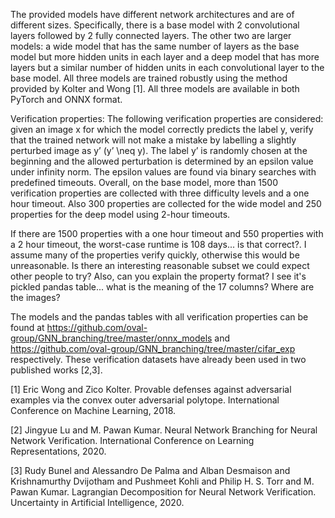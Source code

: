 The provided models have different network architectures and are of different sizes. Specifically, there is a base model with 2 convolutional layers followed by 2 fully connected layers. The other two are larger models: a wide model that has the same number of layers as the base model but more hidden units in each layer and a deep model that has more layers but a similar number of hidden units in each convolutional layer to the base model. All three models are trained robustly using the method provided by Kolter and Wong [1]. All three models are available in both PyTorch and ONNX format.

Verification properties:
The following verification properties are considered: given an image x for which the model correctly predicts the label y, verify that the trained network will not make a mistake by labelling a slightly perturbed image as y’ (y’ \neq y). The label y’ is randomly chosen at the beginning and the allowed perturbation is determined by an epsilon value under infinity norm. The epsilon values are found via binary searches with predefined timeouts.
Overall, on the base model, more than 1500 verification properties are collected with three difficulty levels and a one hour timeout. Also 300 properties are collected for the wide model and 250 properties for the deep model using 2-hour timeouts. 


If there are 1500 properties with a one hour timeout and 550 properties with a 2 hour timeout, the worst-case runtime is 108 days... is that correct?. I assume many of the properties verify quickly, otherwise this would be unreasonable. Is there an interesting reasonable subset we could expect other people to try? Also, can you explain the property format? I see it's pickled pandas table... what is the meaning of the 17 columns? Where are the images?






The models and the pandas tables with all verification properties can be found at https://github.com/oval-group/GNN_branching/tree/master/onnx_models and https://github.com/oval-group/GNN_branching/tree/master/cifar_exp respectively. These verification datasets have already been used in two published works [2,3].

[1] Eric Wong and Zico Kolter. Provable defenses against adversarial examples via the convex outer adversarial polytope. International Conference on Machine Learning, 2018.

[2] Jingyue Lu and M. Pawan Kumar. Neural Network Branching for Neural Network Verification. International Conference on Learning Representations, 2020.

[3] Rudy Bunel and Alessandro De Palma and Alban Desmaison and Krishnamurthy Dvijotham and Pushmeet Kohli and Philip H. S. Torr and M. Pawan Kumar. Lagrangian Decomposition for Neural Network Verification.  Uncertainty in Artificial Intelligence, 2020.
